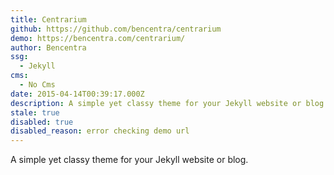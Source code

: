 ```yaml
---
title: Centrarium
github: https://github.com/bencentra/centrarium
demo: https://bencentra.com/centrarium/
author: Bencentra
ssg:
  - Jekyll
cms:
  - No Cms
date: 2015-04-14T00:39:17.000Z
description: A simple yet classy theme for your Jekyll website or blog.
stale: true
disabled: true
disabled_reason: error checking demo url
---
```


A simple yet classy theme for your Jekyll website or blog. 